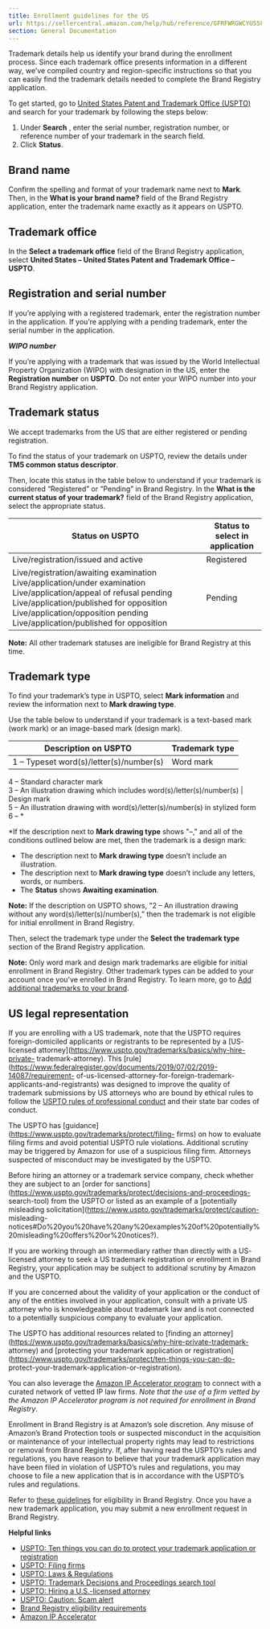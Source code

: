 ```yaml
---
title: Enrollment guidelines for the US
url: https://sellercentral.amazon.com/help/hub/reference/GFRFWRGWCYU55F4D
section: General Documentation
---
```


Trademark details help us identify your brand during the enrollment process.
Since each trademark office presents information in a different way, we’ve
compiled country and region-specific instructions so that you can easily find
the trademark details needed to complete the Brand Registry application.

To get started, go to [United States Patent and Trademark Office
(USPTO)](https://tsdr.uspto.gov/) and search for your trademark by following
the steps below:  

  1. Under **Search** , enter the serial number, registration number, or reference number of your trademark in the search field.
  2. Click **Status**.

## Brand name

Confirm the spelling and format of your trademark name next to **Mark**. Then,
in the **What is your brand name?** field of the Brand Registry application,
enter the trademark name exactly as it appears on USPTO.

## Trademark office

In the **Select a trademark office** field of the Brand Registry application,
select **United States – United States Patent and Trademark Office – USPTO**.

## Registration and serial number

If you’re applying with a registered trademark, enter the registration number
in the application. If you’re applying with a pending trademark, enter the
serial number in the application.

**_WIPO number_**

If you’re applying with a trademark that was issued by the World Intellectual
Property Organization (WIPO) with designation in the US, enter the
**Registration number** on **USPTO**. Do not enter your WIPO number into your
Brand Registry application.

## Trademark status

We accept trademarks from the US that are either registered or pending
registration.

To find the status of your trademark on USPTO, review the details under **TM5
common status descriptor**.

Then, locate this status in the table below to understand if your trademark is
considered “Registered” or “Pending” in Brand Registry. In the **What is the
current status of your trademark?** field of the Brand Registry application,
select the appropriate status.

Status on USPTO | Status to select in application  
---|---  
Live/registration/issued and active | Registered  
Live/registration/awaiting examination  Live/application/under examination  Live/application/appeal of refusal pending  Live/application/published for opposition  Live/application/opposition pending  Live/application/published for opposition  | Pending  
  
**Note:** All other trademark statuses are ineligible for Brand Registry at
this time.

## Trademark type

To find your trademark’s type in USPTO, select **Mark information** and review
the information next to **Mark drawing type**.

Use the table below to understand if your trademark is a text-based mark (work
mark) or an image-based mark (design mark).

Description on USPTO | Trademark type  
---|---  
1 – Typeset word(s)/letter(s)/number(s) | Word mark  
4 – Standard character mark  
3 – An illustration drawing which includes word(s)/letter(s)/number(s) | Design mark  
5 – An illustration drawing with word(s)/letter(s)/number(s) in stylized form  
6 – *  
  
*If the description next to **Mark drawing type** shows "–," and all of the conditions outlined below are met, then the trademark is a design mark: 

  * The description next to **Mark drawing type** doesn’t include an illustration.
  * The description next to **Mark drawing type** doesn’t include any letters, words, or numbers.
  * The **Status** shows **Awaiting examination**. 

**Note:** If the description on USPTO shows, "2 – An illustration drawing
without any word(s)/letter(s)/number(s),” then the trademark is not eligible
for initial enrollment in Brand Registry.

Then, select the trademark type under the **Select the trademark type**
section of the Brand Registry application.

**Note:** Only word mark and design mark trademarks are eligible for initial
enrollment in Brand Registry. Other trademark types can be added to your
account once you’ve enrolled in Brand Registry. To learn more, go to [Add
additional trademarks to your brand](/help/hub/reference/GQCYJTBSFZK8HGN6).

## US legal representation

If you are enrolling with a US trademark, note that the USPTO requires
foreign-domiciled applicants or registrants to be represented by a [US-
licensed attorney](https://www.uspto.gov/trademarks/basics/why-hire-private-
trademark-attorney). This
[rule](https://www.federalregister.gov/documents/2019/07/02/2019-14087/requirement-
of-us-licensed-attorney-for-foreign-trademark-applicants-and-registrants) was
designed to improve the quality of trademark submissions by US attorneys who
are bound by ethical rules to follow the [USPTO rules of professional
conduct](https://www.uspto.gov/trademarks/laws) and their state bar codes of
conduct.

The USPTO has [guidance](https://www.uspto.gov/trademarks/protect/filing-
firms) on how to evaluate filing firms and avoid potential USPTO rule
violations. Additional scrutiny may be triggered by Amazon for use of a
suspicious filing firm. Attorneys suspected of misconduct may be investigated
by the USPTO.

Before hiring an attorney or a trademark service company, check whether they
are subject to an [order for
sanctions](https://www.uspto.gov/trademarks/protect/decisions-and-proceedings-
search-tool) from the USPTO or listed as an example of a [potentially
misleading solicitation](https://www.uspto.gov/trademarks/protect/caution-
misleading-
notices#Do%20you%20have%20any%20examples%20of%20potentially%20misleading%20offers%20or%20notices?).

If you are working through an intermediary rather than directly with a US-
licensed attorney to seek a US trademark registration or enrollment in Brand
Registry, your application may be subject to additional scrutiny by Amazon and
the USPTO.

If you are concerned about the validity of your application or the conduct of
any of the entities involved in your application, consult with a private US
attorney who is knowledgeable about trademark law and is not connected to a
potentially suspicious company to evaluate your application.

The USPTO has additional resources related to [finding an
attorney](https://www.uspto.gov/trademarks/basics/why-hire-private-trademark-
attorney) and [protecting your trademark application or
registration](https://www.uspto.gov/trademarks/protect/ten-things-you-can-do-
protect-your-trademark-application-or-registration).

You can also leverage the [Amazon IP Accelerator
program](https://brandservices.amazon.com/ipaccelerator) to connect with a
curated network of vetted IP law firms. _Note that the use of a firm vetted by
the Amazon IP Accelerator program is not required for enrollment in Brand
Registry_.

Enrollment in Brand Registry is at Amazon’s sole discretion. Any misuse of
Amazon’s Brand Protection tools or suspected misconduct in the acquisition or
maintenance of your intellectual property rights may lead to restrictions or
removal from Brand Registry. If, after having read the USPTO’s rules and
regulations, you have reason to believe that your trademark application may
have been filed in violation of USPTO’s rules and regulations, you may choose
to file a new application that is in accordance with the USPTO’s rules and
regulations.

Refer to [these
guidelines](https://brandservices.amazon.com/brandregistry/eligibility) for
eligibility in Brand Registry. Once you have a new trademark application, you
may submit a new enrollment request in Brand Registry.

**Helpful links**

  * [USPTO: Ten things you can do to protect your trademark application or registration](https://www.uspto.gov/trademarks/protect/ten-things-you-can-do-protect-your-trademark-application-or-registration)
  * [USPTO: Filing firms](https://www.uspto.gov/trademarks/protect/filing-firms)
  * [USPTO: Laws & Regulations](https://www.uspto.gov/trademarks/laws)
  * [USPTO: Trademark Decisions and Proceedings search tool](https://www.uspto.gov/trademarks/protect/decisions-and-proceedings-search-tool)
  * [USPTO: Hiring a U.S.-licensed attorney](https://www.uspto.gov/trademarks/basics/why-hire-private-trademark-attorney)
  * [USPTO: Caution: Scam alert](https://www.uspto.gov/trademarks/protect/caution-misleading-notices)
  * [Brand Registry eligibility requirements](https://brandservices.amazon.com/brandregistry/eligibility)
  * [Amazon IP Accelerator](https://brandservices.amazon.com/ipaccelerator)

